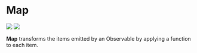 # Map

[![](../../../assets/godev.svg?raw=true)](https://pkg.go.dev/github.com/reactivego/rx/test/Map#section-documentation)
[![](../../../assets/rx.svg?raw=true)](http://reactivex.io/documentation/operators/map.html)

**Map** transforms the items emitted by an Observable by applying a function
to each item.
